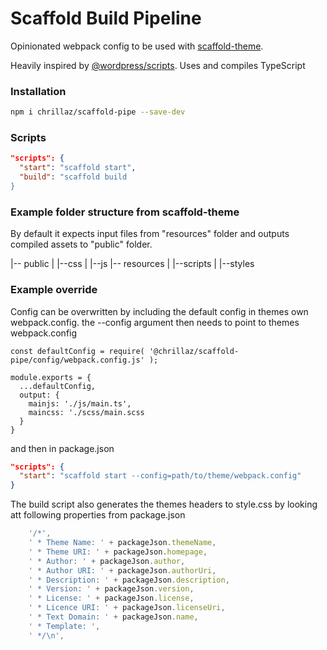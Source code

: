 # Scaffold Build Pipeline

Opinionated webpack config to be used with [scaffold-theme](https://github.com/Chrillaz/scaffold-theme).

Heavily inspired by [@wordpress/scripts](https://github.com/WordPress/gutenberg/tree/e9f09838360909fe795351771a4fafc6fef13513/packages/scripts).
Uses and compiles TypeScript

### Installation

```bash
npm i chrillaz/scaffold-pipe --save-dev
```

### Scripts

```json
"scripts": {
  "start": "scaffold start",
  "build": "scaffold build
}
```

### Example folder structure from scaffold-theme

By default it expects input files from "resources" folder and outputs compiled assets to "public" folder.

|-- public
|   |--css
|   |--js
|-- resources
|   |--scripts
|   |--styles

### Example override

Config can be overwritten by including the default config in themes own webpack.config.
the --config argument then needs to point to themes webpack.config

```node
const defaultConfig = require( '@chrillaz/scaffold-pipe/config/webpack.config.js' );

module.exports = {
  ...defaultConfig,
  output: {
    mainjs: './js/main.ts',
    maincss: './scss/main.scss
  }
}
```

and then in package.json

```json
"scripts": {
  "start": "scaffold start --config=path/to/theme/webpack.config"
}
```

The build script also generates the themes headers to style.css by looking att following properties from package.json

```js
    '/*',
    ' * Theme Name: ' + packageJson.themeName,
    ' * Theme URI: ' + packageJson.homepage,
    ' * Author: ' + packageJson.author,
    ' * Author URI: ' + packageJson.authorUri,
    ' * Description: ' + packageJson.description,
    ' * Version: ' + packageJson.version,
    ' * License: ' + packageJson.license,
    ' * Licence URI: ' + packageJson.licenseUri,
    ' * Text Domain: ' + packageJson.name,
    ' * Template: ',
    ' */\n',
```
